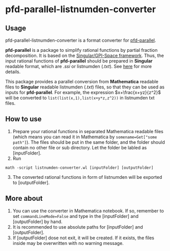 # pfd-parallel-listnumden-converter

## Usage

pfd-parallel-listnumden-converter is a format converter for [pfd-parallel](https://github.com/singular-gpispace/pfd-parallel).

**pfd-parallel** is a package to simplify rational functions by partial fraction decomposition. It is based on the [Singular/GPI-Space framework](https://www.mathematik.uni-kl.de/~boehm/singulargpispace/). Thus, the input rational functions of **pfd-parallel** should be prepared in **Singular** readable format, which are *.ssi* or listnumden (*.txt*). See [here](https://github.com/singular-gpispace/pfd-parallel#configuration-options-for-pfd_parallel) for more details. 

This package provides a parallel conversion from **Mathematica** readable files to **Singular** readable listnumden (*.txt*) files, so that they can be used as inputs for **pfd-parallel**. For example, the expression $x+\frac{x+yz}{z^2}$ will be converted to `list(list(x,1),list(x+y*z,z^2))` in listnumden txt files.

## How to use
1. Prepare your rational functions in separated Mathematica readable files (which means you can read it in Mathematica by `somename=Get["some path"]`). The files should be put in the same folder, and the folder should contain no other file or sub directory. Let the folder be labled as \[inputFolder\].
2. Run
```
math -script listnumden-converter.wl [inputFolder] [outputFolder]
```
3. The converted rational functions in form of listnumden will be exported to \[outputFolder\].

## More about
1. You can use the converter in Mathematica notebook. If so, remember to set `commandLineMode=False` and type in the \[inputFolder\] and \[outputFolder\] by hand.
2. It is recommended to use absolute paths for \[inputFolder\] and \[outputFolder\].
3. If \[outputFolder\] dose not exit, it will be created. If it exists, the files inside may be overwritten with no warning message.
